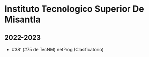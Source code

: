 # Instituto Tecnologico Superior De Misantla

## 2022-2023

- #381 (#75 de TecNM) netProg (Clasificatorio)


